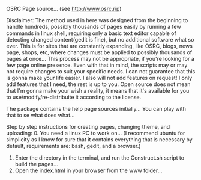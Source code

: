 OSRC Page source... (see http://www.osrc.rip)

Disclaimer:
The method used in here was designed from the beginning to handle hundreds, possibly thousands of pages easily by running a few commands in linux shell, requiring only a basic text editor capable of detecting changed content(gedit is fine), but no additional software what so ever. This is for sites that are constantly expanding, like OSRC, blogs, news page, shops, etc, where changes must be applied to possibly thousands of pages at once... This process may not be appropriate, if you're looking for a few page online presence.
Even with that in mind, the scripts may or may not require changes to suit your specific needs. I can not guarantee that this is gonna make your life easier.
I also will not add features on request! I only add features that I need, the rest is up to you. Open source does not mean that I'm gonna make your wish a reality, it means that it's available for you to use/modify/re-distribuite it according to the license.

The package contains the help page sources initially... You can play with that to se what does what...

Step by step instructions for creating pages, changing theme, and uploading:
0. You need a linux PC to work on... (I recommend ubuntu for simplicity as I know for sure that it contains everything that is necessary by default, requirements are: bash, gedit, and a browser.)
1. Enter the directory in the terminal, and run the Construct.sh script to build the pages...
2. Open the index.html in your browser from the www folder...
